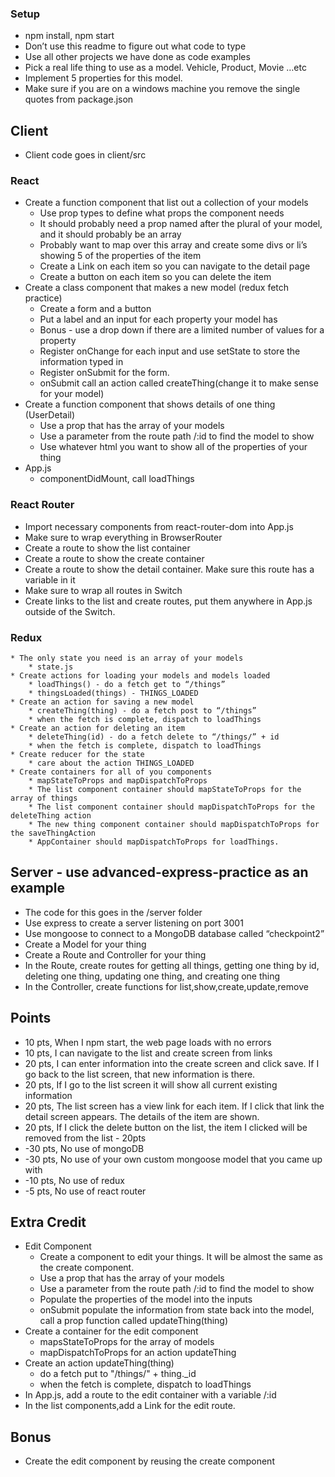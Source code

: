 ### Setup
* npm install, npm start
* Don’t use this readme to figure out what code to type
* Use all other projects we have done as code examples
* Pick a real life thing to use as a model. Vehicle, Product, Movie …etc
* Implement 5 properties for this model. 
* Make sure if you are on a windows machine you remove the single quotes from package.json

## Client
* Client code goes in client/src

### React
* Create a function component that list out a collection of your models
    * Use prop types to define what props the component needs
    * It should probably need a prop named after the plural of your model, and it should probably be an array
    * Probably want to map over this array and create some divs or li’s showing 5 of the properties of the item
    * Create a Link on each item so you can navigate to the detail page 
    * Create a button on each item so you can delete the item
* Create a class component that makes a new model (redux fetch practice)
    * Create a form and a button
    * Put a label and an input for each property your model has
    * Bonus - use a drop down if there are a limited number of values for a property
    * Register onChange for each input and use setState to store the information typed in
    * Register onSubmit for the form. 
    * onSubmit call an action called createThing(change it to make sense for your model)
* Create a function component that shows details of one thing (UserDetail)
    * Use a prop that has the array of your models
    * Use a parameter from the route path /:id to find the model to show
    * Use whatever html you want to show all of the properties of your thing
* App.js
    * componentDidMount, call loadThings
    
### React Router
* Import necessary components from react-router-dom into App.js
* Make sure to wrap everything in BrowserRouter
* Create a route to show the list container
* Create a route to show the create container
* Create a route to show the detail container. Make sure this route has a variable in it
* Make sure to wrap all routes in Switch
* Create links to the list and create routes, put them anywhere in App.js outside of the Switch. 

### Redux

    * The only state you need is an array of your models
        * state.js
    * Create actions for loading your models and models loaded
        * loadThings() - do a fetch get to “/things”
        * thingsLoaded(things) - THINGS_LOADED
    * Create an action for saving a new model
        * createThing(thing) - do a fetch post to “/things”
        * when the fetch is complete, dispatch to loadThings
    * Create an action for deleting an item
        * deleteThing(id) - do a fetch delete to “/things/” + id
        * when the fetch is complete, dispatch to loadThings
    * Create reducer for the state
        * care about the action THINGS_LOADED
    * Create containers for all of you components
        * mapStateToProps and mapDispatchToProps
        * The list component container should mapStateToProps for the array of things
        * The list component container should mapDispatchToProps for the deleteThing action
        * The new thing component container should mapDispatchToProps for the saveThingAction
        * AppContainer should mapDispatchToProps for loadThings.

## Server - use advanced-express-practice as an example
* The code for this goes in the /server folder
* Use express to create a server listening on port 3001
* Use mongoose to connect to a MongoDB database called “checkpoint2”
* Create a Model for your thing
* Create a Route and Controller for your thing
* In the Route, create routes for getting all things, getting one thing by id, deleting one thing, updating one thing, and creating one thing
* In the Controller, create functions for list,show,create,update,remove

## Points
* 10 pts, When I npm start, the web page loads with no errors
* 10 pts, I can navigate to the list and create screen from links
* 20 pts, I can enter information into the create screen and click save. If I go back to the list screen, that new information is there. 
* 20 pts, If I go to the list screen it will show all current existing information
* 20 pts, The list screen has a view link for each item. If I click that link the detail screen appears. The details of the item are shown.
* 20 pts, If I click the delete button on the list, the item I clicked will be removed from the list - 20pts
* -30 pts, No use of mongoDB
* -30 pts, No use of your own custom mongoose model that you came up with
* -10 pts, No use of redux
* -5  pts, No use of react router



## Extra Credit
* Edit Component
  * Create a component to edit your things. It will be almost the same as the create component.
  * Use a prop that has the array of your models
  * Use a parameter from the route path /:id to find the model to show
  * Populate the properties of the model into the inputs
  * onSubmit populate the information from state back into the model, call a prop function called updateThing(thing)
* Create a container for the edit component
  * mapsStateToProps for the array of models
  * mapDispatchToProps for an action updateThing
* Create an action updateThing(thing)
  * do a fetch put to "/things/" + thing._id
  * when the fetch is complete, dispatch to loadThings
* In App.js, add a route to the edit container with a variable /:id
* In the list components,add a Link for the edit route.

## Bonus
* Create the edit component by reusing the create component

